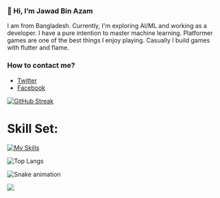 ### 👋 Hi, I’m Jawad Bin Azam

I am from Bangladesh. Currently, I'm exploring AI/ML and working as a developer. I have a pure intention to master machine learning. Platformer games are one of the best things I enjoy playing. Casually I build games with flutter and flame.

### How to contact me?
- [Twitter](https://twitter.com/abidibnazam)
- [Facebook](https://facebook.com/itsjawadagain)



  
[![GitHub Streak](https://streak-stats.demolab.com/?user=abid365&theme=default)](https://git.io/streak-stats)








<h1>Skill Set:</h1>

[![My Skills](https://skillicons.dev/icons?i=vuejs,nuxt,svelte,fastapi,postgresql,flutter,ts,js,nodejs,python,cpp,dart )](https://skillicons.dev)


![Top Langs](https://github-readme-stats.vercel.app/api/top-langs/?username=abid365&layout=compact)

![Snake animation](https://raw.githubusercontent.com/abid365/snk/output/github-contribution-grid-snake.gif)




![](https://komarev.com/ghpvc/?username=abid365)
<!---
abid365/abid365 is a ✨ special ✨ repository because its `README.md` (this file) appears on your GitHub profile.
You can click the Preview link to take a look at your changes.
--->
